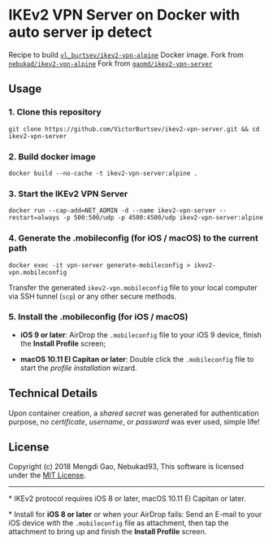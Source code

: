 # IKEv2 VPN Server on Docker with auto server ip detect

Recipe to build [`vl_burtsev/ikev2-vpn-alpine`](https://registry.hub.docker.com/u/vl_burtsev/ikev2-vpn-alpine/) Docker image. 
Fork from [`nebukad/ikev2-vpn-alpine`](https://registry.hub.docker.com/u/nebukad/ikev2-vpn-alpine/)
Fork from [`gaomd/ikev2-vpn-server`](https://hub.docker.com/r/gaomd/ikev2-vpn-server/)

## Usage

### 1. Clone this repository

    git clone https://github.com/VictorBurtsev/ikev2-vpn-server.git && cd ikev2-vpn-server

### 2. Build docker image

    docker build --no-cache -t ikev2-vpn-server:alpine .

### 3. Start the IKEv2 VPN Server

    docker run --cap-add=NET_ADMIN -d --name ikev2-vpn-server --restart=always -p 500:500/udp -p 4500:4500/udp ikev2-vpn-server:alpine

### 4. Generate the .mobileconfig (for iOS / macOS) to the current path

    docker exec -it vpn-server generate-mobileconfig > ikev2-vpn.mobileconfig

Transfer the generated `ikev2-vpn.mobileconfig` file to your local computer via SSH tunnel (`scp`) or any other secure methods.

### 5. Install the .mobileconfig (for iOS / macOS)

- **iOS 9 or later**: AirDrop the `.mobileconfig` file to your iOS 9 device, finish the **Install Profile** screen;

- **macOS 10.11 El Capitan or later**: Double click the `.mobileconfig` file to start the *profile installation* wizard.

## Technical Details

Upon container creation, a *shared secret* was generated for authentication purpose, no *certificate*, *username*, or *password* was ever used, simple life!

## License

Copyright (c) 2018 Mengdi Gao, Nebukad93,  This software is licensed under the [MIT License](LICENSE).

---

\* IKEv2 protocol requires iOS 8 or later, macOS 10.11 El Capitan or later.

\* Install for **iOS 8 or later** or when your AirDrop fails: Send an E-mail to your iOS device with the `.mobileconfig` file as attachment, then tap the attachment to bring up and finish the **Install Profile** screen.
